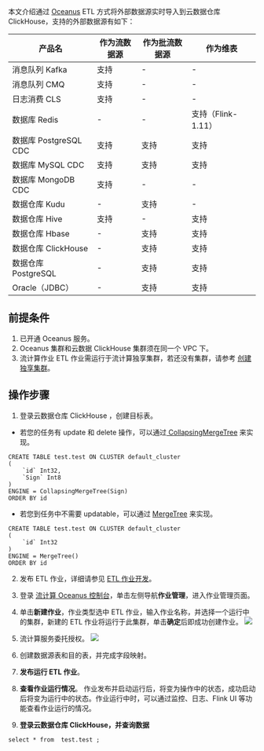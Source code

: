 本文介绍通过 [Oceanus](https://cloud.tencent.com/product/oceanus) ETL 方式将外部数据源实时导入到云数据仓库 ClickHouse，支持的外部数据源有如下：

<table>
<thread>
<tr>
<th >产品名</th>
<th >作为流数据源</th>
<th >作为批流数据源</th>
<th >作为维表</th>
</tr>
</thread>
<tbody>
<tr>
<td >消息队列 Kafka</td>
<td >支持 </td>
<td >-</td>
<td >-</td>
</tr>
<tr>
<td >消息队列 CMQ</td>
<td >支持 </td>
<td >-</td>
<td >-</td>
</tr>
<tr>
<td >日志消费 CLS</td>
<td >支持 </td>
<td >-</td>
<td >-</td>
</tr>
<tr>
<td >数据库 Redis</td>
<td >-</td>
<td >-</td>
<td >支持（Flink-1.11）</td>
</tr>
<tr>
<td >数据库 PostgreSQL CDC</td>
<td >支持</td>
<td >支持</td>
<td >支持</td>
</tr>
<tr>
<td >数据库 MySQL CDC</td>
<td >支持</td>
<td >支持</td>
<td >支持</td>
</tr>
<tr>
<td >数据库 MongoDB CDC</td>
<td >支持</td>
<td >-</td>
<td >-</td>
</tr>
<tr>
<td >数据仓库 Kudu</td>
<td >-</td>
<td >支持</td>
<td >-</td>
</tr>
<tr>
<td >数据仓库 Hive</td>
<td >支持</td>
<td >-</td>
<td >支持</td>
</tr>
<tr>
<td >数据仓库 Hbase</td>
<td >-</td>
<td >支持</td>
<td >支持</td>
</tr>
<tr>
<td >数据仓库 ClickHouse</td>
<td >-</td>
<td >支持</td>
<td >支持</td>
</tr>
<tr>
<td >数据仓库 PostgreSQL</td>
<td >-</td>
<td >支持</td>
<td >支持</td>
</tr>
<tr>
<td >Oracle（JDBC）</td>
<td >-</td>
<td >支持</td>
<td >支持</td>
</tr>
</tbody>
</table>

## 前提条件
1. 已开通 Oceanus 服务。
2. Oceanus 集群和云数据 ClickHouse 集群须在同一个 VPC 下。
3. 流计算作业 ETL 作业需运行于流计算独享集群，若还没有集群，请参考 [创建独享集群](https://cloud.tencent.com/document/product/849/48298)。

## 操作步骤
1. 登录云数据仓库 ClickHouse ，创建目标表。
 - 若您的任务有 update 和 delete 操作，可以通过[ CollapsingMergeTree](https://clickhouse.com/docs/en/engines/table-engines/mergetree-family/collapsingmergetree/) 来实现。
```
CREATE TABLE test.test ON CLUSTER default_cluster
(
    `id` Int32,
    `Sign` Int8
)
ENGINE = CollapsingMergeTree(Sign)
ORDER BY id
```

 - 若您到任务中不需要 updatable，可以通过 [MergeTree](https://clickhouse.com/docs/en/engines/table-engines/mergetree-family/mergetree/) 来实现。
```
CREATE TABLE test.test ON CLUSTER default_cluster
(
    `id` Int32
)
ENGINE = MergeTree()
ORDER BY id
```

2. 发布 ETL 作业，详细请参见 [ETL 作业开发](https://cloud.tencent.com/document/product/849/57854)。
 1. 登录 [流计算 Oceanus 控制台](https://console.cloud.tencent.com/oceanus/job)，单击左侧导航**作业管理**，进入作业管理页面。
 2. 单击**新建作业**，作业类型选中 ETL 作业，输入作业名称，并选择一个运行中的集群，新建的 ETL 作业将运行于此集群，单击**确定**后即成功创建作业。
![](https://qcloudimg.tencent-cloud.cn/raw/0b970f550619b6d1544240924cfb56c9.png)
 3. 流计算服务委托授权。
![](https://qcloudimg.tencent-cloud.cn/raw/41542923204713538b3e39faf7c1bc3d.png)
 4. 创建数据源表和目的表，并完成字段映射。
 5. **发布运行 ETL 作业**。
 6. **查看作业运行情况**。
作业发布并启动运行后，将变为操作中的状态，成功启动后将变为运行中的状态。作业运行中时，可以通过监控、日志、Flink UI 等功能查看作业运行的情况。

3. **登录云数据仓库 ClickHouse，并查询数据**
```
select * from  test.test ;
```

